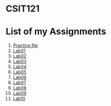 # CSIT121

<h1>List of my Assignments</h1>

<ol>
<li><a href= "Practice/demo.html">Practice file</a></li>
<li><a href= "Lab01/aboutme.html">Lab01</a></li>
<li><a href= "Lab02/">Lab02</a></li>
<li><a href= "Lab03/">Lab03</a></li> 
<li><a href= "Lab04/">Lab04</a></li>
<li><a href= "Lab05/">Lab05</a></li>
<li><a href= "Lab06/">Lab06</a></li>
<li><a href= "Lab07/">Lab07</a></li>
<li><a href= "Lab08/">Lab08</a></li>
<li><a href= "Lab09/">Lab09</a></li>
<li><a href= "Lab10/">Lab10</a></li>
</ol>
